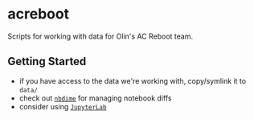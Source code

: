 # acreboot

Scripts for working with data for Olin's AC Reboot team.

## Getting Started

- if you have access to the data we're working with, copy/symlink it to `data/`
- check out [`nbdime`](https://github.com/jupyter/nbdime) for managing notebook diffs
- consider using [`JupyterLab`](https://github.com/jupyterlab/jupyterlab)

